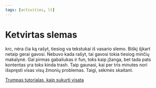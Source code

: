 ```yaml
---
tags: [activities, lt]
---
```


# Ketvirtas slemas

krc, nėra čia ką rašyt, tiesiog va tekstukai iš vasario slemo. Biškį šįkart netaip gerai gavosi. Nebuvo kada rašyt, tai gavosi tokia tiesiog minčių makalynė. Gal pirmas gabaliukas ir fun, <!-- truncate --> toks kaip įžanga, bet tada pats kontentas yra toks kinda trash. Taip gaunasi, kai per tris minutes nori išspręsti visas visų žmonių problemas. Taigi, sėkmės skaitant.

[Trumpas tutorialas, kaip sukurti visatą](https://www.npw.lt/assets/readings/slam/7.pdf)

